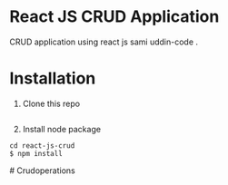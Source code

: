 # React JS CRUD Application 
 CRUD application using react js sami uddin-code . 
# Installation
1. Clone this repo
```
```
2. Install node package
```
cd react-js-crud
$ npm install
```
#   C r u d o p e r a t i o n s  
 